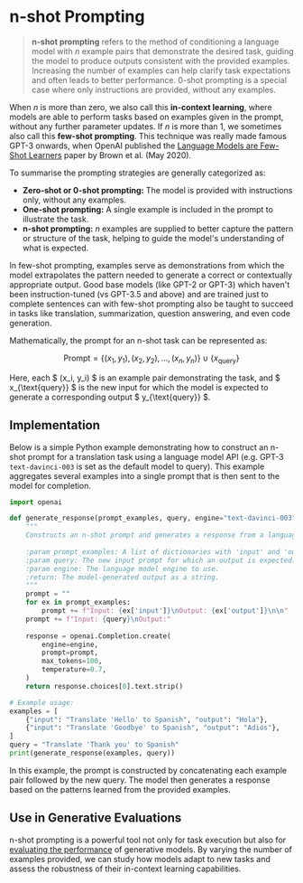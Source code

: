 # n-shot Prompting

> **n-shot prompting** refers to the method of conditioning a language model with *n* example pairs that demonstrate the desired task, guiding the model to produce outputs consistent with the provided examples. Increasing the number of examples can help clarify task expectations and often leads to better performance. 0-shot prompting is a special case where only instructions are provided, without any examples.

When *n* is more than zero, we also call this **in-context learning**, where models are able to perform tasks based on examples given in the prompt, without any further parameter updates. If *n* is more than 1, we sometimes also call this **few-shot prompting**. This technique was really made famous GPT-3 onwards, when OpenAI published the [Language Models are Few-Shot Learners](https://arxiv.org/abs/2005.14165) paper by Brown et al. (May 2020). 

To summarise the prompting strategies are generally categorized as:
- **Zero-shot or 0-shot prompting:** The model is provided with instructions only, without any examples.
- **One-shot prompting:** A single example is included in the prompt to illustrate the task.
- **n-shot prompting:** *n* examples are supplied to better capture the pattern or structure of the task, helping to guide the model's understanding of what is expected.

In few-shot prompting, examples serve as demonstrations from which the model extrapolates the pattern needed to generate a correct or contextually appropriate output. Good base models (like GPT-2 or GPT-3) which haven't been instruction-tuned (vs GPT-3.5 and above) and are trained just to complete sentences can with few-shot prompting also be taught to succeed in tasks like translation, summarization, question answering, and even code generation.

Mathematically, the prompt for an n-shot task can be represented as:

$$
\text{Prompt} = \{ (x_1, y_1), (x_2, y_2), \dots, (x_n, y_n) \} \cup \{ x_{\text{query}} \}
$$

Here, each $ (x_i, y_i) $ is an example pair demonstrating the task, and $ x_{\text{query}} $ is the new input for which the model is expected to generate a corresponding output $ y_{\text{query}} $.

## Implementation

Below is a simple Python example demonstrating how to construct an n-shot prompt for a translation task using a language model API (e.g. GPT-3 `text-davinci-003` is set as the default model to query). This example aggregates several examples into a single prompt that is then sent to the model for completion.

```python
import openai

def generate_response(prompt_examples, query, engine="text-davinci-003"):
    """
    Constructs an n-shot prompt and generates a response from a language model.
    
    :param prompt_examples: A list of dictionaries with 'input' and 'output' keys.
    :param query: The new input prompt for which an output is expected.
    :param engine: The language model engine to use.
    :return: The model-generated output as a string.
    """
    prompt = ""
    for ex in prompt_examples:
        prompt += f"Input: {ex['input']}\nOutput: {ex['output']}\n\n"
    prompt += f"Input: {query}\nOutput:"
    
    response = openai.Completion.create(
        engine=engine,
        prompt=prompt,
        max_tokens=100,
        temperature=0.7,
    )
    return response.choices[0].text.strip()

# Example usage:
examples = [
    {"input": "Translate 'Hello' to Spanish", "output": "Hola"},
    {"input": "Translate 'Goodbye' to Spanish", "output": "Adiós"},
]
query = "Translate 'Thank you' to Spanish"
print(generate_response(examples, query))
```

In this example, the prompt is constructed by concatenating each example pair followed by the new query. The model then generates a response based on the patterns learned from the provided examples.

## Use in Generative Evaluations

n-shot prompting is a powerful tool not only for task execution but also for [evaluating the performance](../../evaluation/) of generative models. By varying the number of examples provided, we can study how models adapt to new tasks and assess the robustness of their in-context learning capabilities.